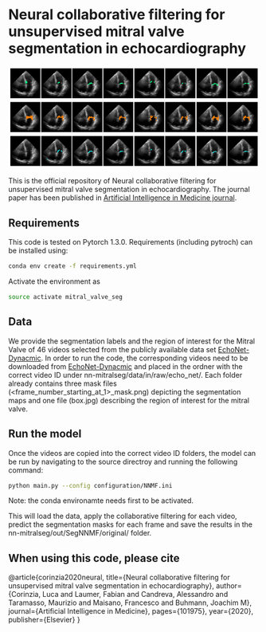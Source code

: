 # Neural collaborative filtering for unsupervised mitral valve segmentation in echocardiography

![Segmenting the Mitral Valve with Nural Collaborative Filtering](images/segs.png)

This is the official repository of Neural collaborative filtering for unsupervised mitral valve segmentation in echocardiography. The journal paper
has been published in [Artificial Intelligence in Medicine journal](https://www.sciencedirect.com/science/article/pii/S0933365720312409).

## Requirements
This code is tested on Pytorch 1.3.0. Requirements (including pytroch) can be installed using:
```bash
conda env create -f requirements.yml
```
Activate the environment as 
```bash
source activate mitral_valve_seg
```

## Data
We provide the segmentation labels and the region of interest for the Mitral Valve of 46 videos selected from the publicly available data set [EchoNet-Dynacmic](https://echonet.github.io/dynamic/).
In order to run the code, the corresponding videos need to be downloaded from [EchoNet-Dynacmic](https://echonet.github.io/dynamic/) and placed in the ordner with the correct video ID under nn-mitralseg/data/in/raw/echo_net/.
Each folder already contains three mask files (<frame_number_starting_at_1>_mask.png) depicting the segmentation maps and one file (box.jpg) describing the region of interest for the mitral valve.

## Run the model
Once the videos are copied into the correct video ID folders, the model can be run by navigating to the source directroy and running the following command:
```bash
python main.py --config configuration/NNMF.ini
```  
Note: the conda environamte needs first to be activated.

This will load the data, apply the collaborative filtering for each video, predict the segmentation masks for each frame and save the results in the nn-mitralseg/out/SegNNMF/original/<time-stamp> folder.

## When using this code, please cite
@article{corinzia2020neural,
  title={Neural collaborative filtering for unsupervised mitral valve segmentation in echocardiography},
  author={Corinzia, Luca and Laumer, Fabian and Candreva, Alessandro and Taramasso, Maurizio and Maisano, Francesco and Buhmann, Joachim M},
  journal={Artificial Intelligence in Medicine},
  pages={101975},
  year={2020},
  publisher={Elsevier}
}

